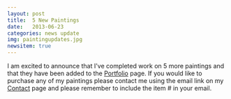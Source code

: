 ```yaml
---
layout: post
title:  5 New Paintings
date:   2013-06-23
categories: news update
img: paintingupdates.jpg
newsitem: true
---
```


I am excited to announce that I've completed work on 5 more paintings and that they have been added to the <a href="/portfolio"> Portfolio</a> page. If you would like to purchase any of my paintings please contact me using the email link on my <a href="/contact">Contact</a> page and please remember to include the item # in your email.
